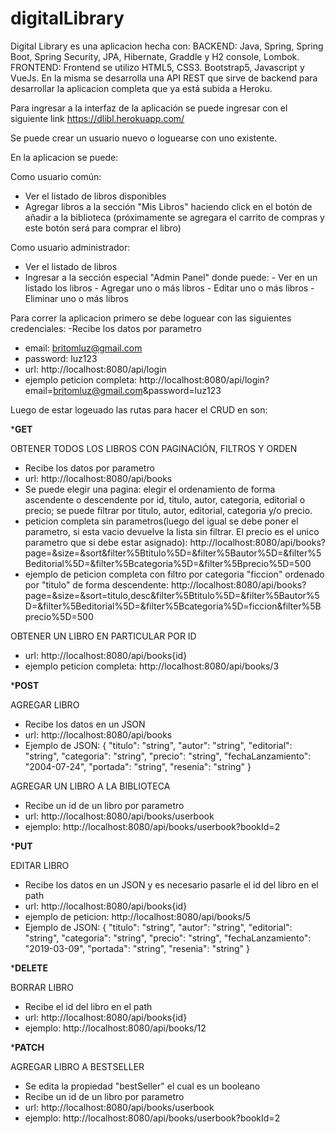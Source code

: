 # digitalLibrary

Digital Library es una aplicacion hecha con:
BACKEND: Java, Spring, Spring Boot, Spring Security, JPA, Hibernate, Graddle y H2 console, Lombok.
FRONTEND: Frontend se utilizo HTML5, CSS3. Bootstrap5, Javascript y VueJs.
En la misma se desarrolla una API REST que sirve de backend para desarrollar la aplicacion completa que ya está subida a Heroku.


Para ingresar a la interfaz de la aplicación se puede ingresar con el siguiente link
https://dlibl.herokuapp.com/

Se puede crear un usuario nuevo o loguearse con uno existente.


En la aplicacion se puede:

Como usuario común:
- Ver el listado de libros disponibles
- Agregar libros a la sección "Mis Libros" haciendo click en el botón de añadir a la biblioteca
(próximamente se agregara el carrito de compras y este botón será para comprar el libro)

Como usuario administrador:
- Ver el listado de libros
- Ingresar a la sección especial "Admin Panel" donde puede:
      - Ver en un listado los libros
      - Agregar uno o más libros
      - Editar uno o más libros
      - Eliminar uno o más libros

Para correr la aplicacion primero se debe loguear con las siguientes credenciales:
-Recibe los datos por parametro
- email: britomluz@gmail.com
- password: luz123
- url: http://localhost:8080/api/login
- ejemplo peticion completa: http://localhost:8080/api/login?email=britomluz@gmail.com&password=luz123

Luego de estar logeuado las rutas para hacer el CRUD en son:

***********GET**********

OBTENER TODOS LOS LIBROS CON PAGINACIÓN, FILTROS Y ORDEN
- Recibe los datos por parametro
- url: http://localhost:8080/api/books
- Se puede elegir una pagina: elegir el ordenamiento de forma ascendente o descendente por id, titulo, autor, categoria, editorial o precio; se puede filtrar por titulo, autor, editorial, categoria y/o precio.
- peticion completa sin parametros(luego del igual se debe poner el parametro, si esta vacio devuelve la lista sin filtrar. El precio es el unico parametro que si debe estar asignado): http://localhost:8080/api/books?page=&size=&sort&filter%5Btitulo%5D=&filter%5Bautor%5D=&filter%5Beditorial%5D=&filter%5Bcategoria%5D=&filter%5Bprecio%5D=500
- ejemplo de peticion completa con filtro por categoria "ficcion" ordenado por "titulo" de forma descendente: http://localhost:8080/api/books?page=&size=&sort=titulo,desc&filter%5Btitulo%5D=&filter%5Bautor%5D=&filter%5Beditorial%5D=&filter%5Bcategoria%5D=ficcion&filter%5Bprecio%5D=500

OBTENER UN LIBRO EN PARTICULAR POR ID
- url: http://localhost:8080/api/books{id}
- ejemplo peticion completa: http://localhost:8080/api/books/3


***********POST**********

AGREGAR LIBRO  
- Recibe los datos en un JSON
- url: http://localhost:8080/api/books
- Ejemplo de JSON:
  {
  "titulo": "string",
  "autor": "string",
  "editorial": "string",
  "categoria": "string",
  "precio": "string",
  "fechaLanzamiento": "2004-07-24",
  "portada": "string",
  "resenia": "string"
}

AGREGAR UN LIBRO A LA BIBLIOTECA
- Recibe un id de un libro por parametro
- url: http://localhost:8080/api/books/userbook
- ejemplo: http://localhost:8080/api/books/userbook?bookId=2


***********PUT**********

EDITAR LIBRO
- Recibe los datos en un JSON y es necesario pasarle el id del libro en el path
- url: http://localhost:8080/api/books{id}
- ejemplo de peticion: http://localhost:8080/api/books/5
- Ejemplo de JSON:
  {
  "titulo": "string",
  "autor": "string",
  "editorial": "string",
  "categoria": "string",
  "precio": "string",
  "fechaLanzamiento": "2019-03-09",
  "portada": "string",
  "resenia": "string"
}


***********DELETE**********

BORRAR LIBRO
- Recibe el id del libro en el path
- url: http://localhost:8080/api/books{id}
- ejemplo: http://localhost:8080/api/books/12


***********PATCH**********

AGREGAR LIBRO A BESTSELLER
- Se edita la propiedad "bestSeller" el cual es un booleano
- Recibe un id de un libro por parametro
- url: http://localhost:8080/api/books/userbook
- ejemplo: http://localhost:8080/api/books/userbook?bookId=2




      
      
      


